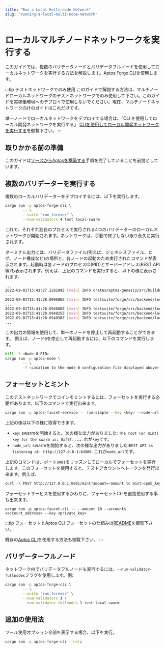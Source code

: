 ```yaml
---
title: "Run a Local Multi-node Network"
slug: "running-a-local-multi-node-network"
---
```


# ローカルマルチノードネットワークを実行する

このガイドでは、複数のバリデータノードとバリデータフルノードを使用してローカルネットワークを実行する方法を解説します。[Aptos Forge CLI](https://github.com/aptos-labs/aptos-core/tree/main/testsuite/forge-cli/src)を使用します。 

:::tip テストネットワークでのみ使用
このガイドで解説する方法は、マルチノードローカルネットワークのテストネットワークでのみ使用して下さい。このガイドを実稼働環境へのデプロイで使用しないでください。現在、マルチノードネットワーク向けのガイドはこれだけです。

単一ノードでローカルネットワークをデプロイする場合は、「CLI を使用してローカル開発ネットワークを実行する」
 [CLIを使用してローカル開発ネットワークを実行する](../guides/local-development-network.md)を御覧下さい。
:::

## 取りかかる前の準備

このガイドは[ソースからAptosを構築する](building-from-source.md)手順を完了していることを前提としています。

## 複数のバリデーターを実行する

複数のローカルバリデーターをデプロイするには、以下を実行します。

```bash
cargo run -p aptos-forge-cli \
        -- \
        --suite "run_forever" \
        --num-validators 4 test local-swarm
```

これで、それぞれ独自のプロセスで実行される4つのバリデーターのローカルネットワークが開始されます。ネットワークは、手動で終了しない限り永久に実行されます。
 
ターミナル出力には、バリデータファイル(例えば、ジェネシスファイル、ログ、ノード構成など)の場所と、各ノードの起動のため実行されたコマンドが表示されます。起動時は各ノードのプロセスID(PID)とサーバーアドレス(REST API等)も表示されます。例えば、上記のコマンドを実行すると、以下の様に表示されます。

```bash
...
2022-09-01T15:41:27.228289Z [main] INFO crates/aptos-genesis/src/builder.rs:462 Building genesis with 4 validators. Directory of output: "/private/var/folders/dx/c0l2rrkn0656gfx6v5_dy_p80000gn/T/.tmpq9uPMJ"
...
2022-09-01T15:41:28.090606Z [main] INFO testsuite/forge/src/backend/local/swarm.rs:207 The root (or mint) key for the swarm is: 0xf9f...
...
2022-09-01T15:41:28.094800Z [main] INFO testsuite/forge/src/backend/local/node.rs:129 Started node 0 (PID: 78939) with command: ".../aptos-core/target/debug/aptos-node" "-f" "/private/var/folders/dx/c0l2rrkn0656gfx6v5_dy_p80000gn/T/.tmpq9uPMJ/0/node.yaml"
2022-09-01T15:41:28.094825Z [main] INFO testsuite/forge/src/backend/local/node.rs:137 Node 0: REST API is listening at: http://127.0.0.1:64566
2022-09-01T15:41:28.094838Z [main] INFO testsuite/forge/src/backend/local/node.rs:142 Node 0: Inspection service is listening at http://127.0.0.1:64568
...
```

この出力の情報を使用して、単一のノードを停止して再起動することができます。
例えば、ノード`0`を停止して再起動するには、以下のコマンドを実行します。

```bash
kill -9 <Node 0 PID>
cargo run -p aptos-node \
        -- \
        -f <Location to the node 0 configuration file displayed above>
```

## フォーセットとミント

このテストネットワークでコインをミントするには、フォーセットを実行する必要があります。以下のコマンドで実行出来ます。

```bash
cargo run -p aptos-faucet-service -- run-simple --key <key> --node-url <node_url>
```

上記の値は以下の様に取得できます。

- `key`: swarmを開始すると、次の様な出力がありました: `The root (or mint) key for the swarm is: 0xf9f...`.これが`key`です。
- `node_url`: swarmを開始すると、次の様な出力がありました:`REST API is listening at: http://127.0.0.1:64566`. これが`node_url`です。

上記のコマンドは、ポート`8081`をリッスンしてローカルでフォーセットを実行します。このフォーセットを使用すると、テストアカウントへトークンを発行出来ます。例えば、
 
```bash
curl -X POST http://127.0.0.1:8081/mint?amount=<amount to mint>&pub_key=<public key to mint tokens to>
```

フォーセットサービスを使用するかわりに、フォーセットCLIを直接使用する事も出来ます。

```
cargo run -p aptos-faucet-cli -- --amount 10 --accounts <account_address> --key <private_key>
```

:::tip フォーセットとAptos CLI
フォーセットの仕組みは[README](https://github.com/aptos-labs/aptos-core/tree/main/crates/aptos-faucet)を御覧下さい。

既存の[Aptos CLI](../tools/aptos-cli/use-cli/use-aptos-cli.md)を使用する方法も御覧下さい。 
:::

## バリデーターフルノード

ネットワーク内でバリデータフルノードも実行するには、`--num-validator-fullnodes`フラグを使用します。例:

```bash
cargo run -p aptos-forge-cli \
        -- \
        --suite "run_forever" \
        --num-validators 3 \
        --num-validator-fullnodes 1 test local-swarm
```

## 追加の使用法

ツール使用オプション全部を表示する場合、以下を実行。

```bash
cargo run -p aptos-forge-cli --help
```
